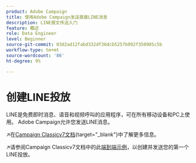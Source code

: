 ```yaml
---
product: Adobe Campaign
title: 使用Adobe Campaign发送直接LINE消息
description: LINE报文传送入门
feature: 概述
role: Data Engineer
level: Beginner
source-git-commit: 03d2ad12fabd332df36dcb5257b992f350905c5b
workflow-type: tm+mt
source-wordcount: '86'
ht-degree: 9%

---
```


# 创建LINE投放

LINE是免费即时消息、语音和视频呼叫的应用程序，可在所有移动设备和PC上使用。 Adobe Campaign允许您发送LINE消息。


↗️在[Campaign Classicv7文档](https://experienceleague.adobe.com/docs/campaign-classic/using/sending-messages/line-channel.html?lang=zh-Hans){target=&quot;_blank&quot;}中了解更多信息。

↗️请参阅Campaign Classicv7文档中的此[端到端示例](https://experienceleague.adobe.com/docs/campaign-classic/using/sending-messages/line-channel.html#example--create-and-send-a-personalized-line-message)，以创建并发送您的第一个LINE投放。
